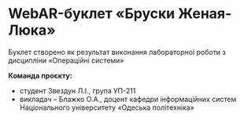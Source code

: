 # WebAR-буклет «Бруски Женая-Люка»
Буклет створено як результат виконання лабораторної роботи з дисципліни
«Операційні системи»

**Команда проєкту:** 
+ студент Звездун Л.І., група УП-211
+ викладач – Блажко О.А., доцент кафедри інформаційних систем Національного університету «Одеська політехніка»
